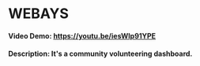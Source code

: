 # WEBAYS
#### Video Demo:  https://youtu.be/iesWlp91YPE
#### Description: It's a community volunteering dashboard.